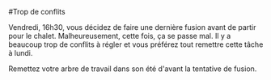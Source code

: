 #Trop de conflits

Vendredi, 16h30, vous décidez de faire une dernière fusion avant de partir pour le chalet. Malheureusement, cette fois, ça se passe mal. Il y a beaucoup trop de conflits à régler et vous préférez tout remettre cette tâche à lundi.

Remettez votre arbre de travail dans son été d'avant la tentative de fusion.
